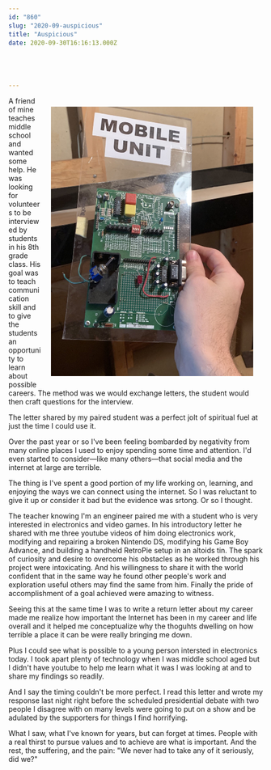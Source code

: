```yaml
---
id: "860"
slug: "2020-09-auspicious"
title: "Auspicious"
date: 2020-09-30T16:16:13.000Z




---
```

<img style="float: right; margin: 20px 20px 20px 20px;" width="400px" alt="electronic evaluation board attached to plexiglass labeled MOBILE UNIT" src="/assets/images/mobile_unit.jpeg" />
<p>A friend of mine teaches middle school and wanted some help.  He was looking for volunteers to be interviewed by students in his 8th grade class.  His goal was to teach communication skill and to give the students an opportunity to learn about possible careers.  The method was we would exchange letters, the student would then craft questions for the interview.</p>
<p>The letter shared by my paired student was a perfect jolt of spiritual fuel at just the time I could use it.</p>
<p>Over the past year or so I've been feeling bombarded by negativity from many online places I used to enjoy spending some time and attention.  I'd even started to consider—like many others—that social media and the internet at large are terrible.</p>
<p>The thing is I've spent a good portion of my life working on, learning, and enjoying the ways we can connect using the internet. So I was reluctant to give it up or consider it bad but the evidence was srtong.  Or so I thought.</p>
<p>The teacher knowing I'm an engineer paired me with a student who is very interested in electronics and video games. In his introductory letter he shared with me three youtube videos of him doing electronics work, modifying and repairing a broken Nintendo DS, modifying his Game Boy Advance, and building a handheld RetroPie setup in an altoids tin. The spark of curiosity and desire to overcome his obstacles as he worked through his project were intoxicating. And his willingness to share it with the world confident that in the same way he found other people's work and exploration useful others may find the same from him.  Finally the pride of accomplishment of a goal achieved were amazing to witness.</p>
<p>Seeing this at the same time I was to write a return letter about my career made me realize how important the Internet has been in my career and life overall and it helped me conceptualize why the thoguhts dwelling on how terrible a place it can be were really bringing me down.</p>
<p>Plus I could see what is possible to a young person intersted in electronics today.  I took apart plenty of technology when I was middle school aged but I didn't have youtube to help me learn what it was I was looking at and to share my findings so readily.</p>
<p>And I say the timing couldn't be more perfect.  I read this letter and wrote my response last night right before the scheduled presidential debate with two people I disagree with on many levels were going to put on a show and be adulated by the supporters for things I find horrifying.  </p>
<p>What I saw, what I've known for years, but can forget at times. People with a real thirst to pursue values and to achieve are what is important.  And the rest, the suffering, and the pain: "We never had to take any of it seriously, did we?"</p>
